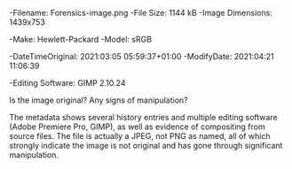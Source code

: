 -Filename: Forensics-image.png
-File Size: 1144 kB
-Image Dimensions: 1439x753

-Make: Hewlett-Packard
-Model: sRGB

-DateTimeOriginal: 2021:03:05 05:59:37+01:00
-ModifyDate: 2021:04:21 11:06:39

-Editing Software: GIMP 2.10.24

Is the image original? Any signs of manipulation?

The metadata shows several history entries and multiple editing software (Adobe Premiere Pro, GIMP), as well as evidence of compositing from source files. The file is actually a JPEG, not PNG as named, all of which strongly indicate the image is not original and has gone through significant manipulation.
